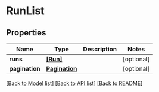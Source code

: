 # RunList

## Properties
Name | Type | Description | Notes
------------ | ------------- | ------------- | -------------
**runs** | [**[Run]**](Run.md) |  | [optional] 
**pagination** | [**Pagination**](Pagination.md) |  | [optional] 

[[Back to Model list]](../README.md#documentation-for-models) [[Back to API list]](../README.md#documentation-for-api-endpoints) [[Back to README]](../README.md)


